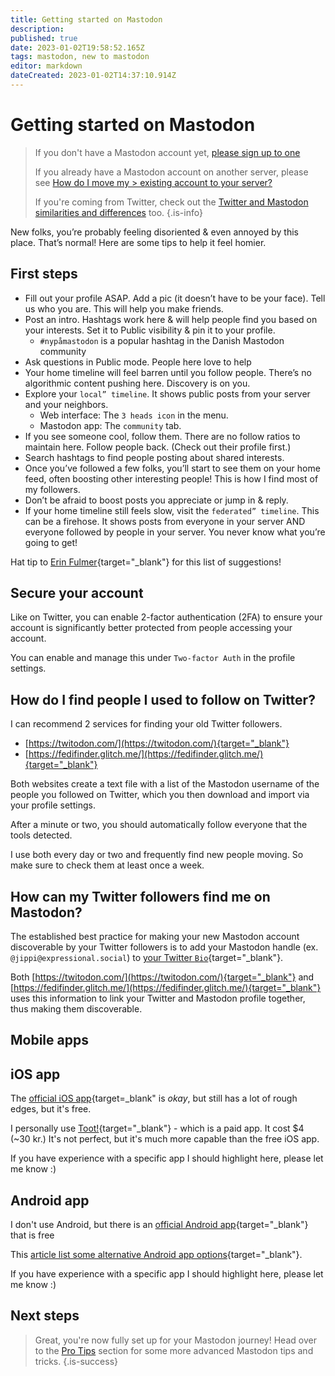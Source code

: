 ```yaml
---
title: Getting started on Mastodon
description: 
published: true
date: 2023-01-02T19:58:52.165Z
tags: mastodon, new to mastodon
editor: markdown
dateCreated: 2023-01-02T14:37:10.914Z
---
```


# Getting started on Mastodon

> If you don't have a Mastodon account yet, [please sign up to one](../dk/servers.md)
>
> If you already have a Mastodon account on another server, please see [How do I move my > existing account to your server?](/en/guide/move-to-another-mastodon-server)
>
> If you're coming from Twitter, check out the [Twitter and Mastodon similarities and differences](/en/learn/twitter-and-mastodon) too.
{.is-info}

New folks, you’re probably feeling disoriented & even annoyed by this place. That’s normal! Here are some tips to help it feel homier.

## First steps

- Fill out your profile ASAP. Add a pic (it doesn’t have to be your face). Tell us who you are. This will help you make friends.
- Post an intro. Hashtags work here & will help people find you based on your interests. Set it to Public visibility & pin it to your profile.
  - `#nypåmastodon` is a popular hashtag in the Danish Mastodon community
- Ask questions in Public mode. People here love to help
- Your home timeline will feel barren until you follow people. There’s no algorithmic content pushing here. Discovery is on you.
- Explore your `local” timeline`. It shows public posts from your server and your neighbors.
  - Web interface: The `3 heads icon` in the menu.
  - Mastodon app: The `community` tab.
- If you see someone cool, follow them. There are no follow ratios to maintain here. Follow people back. (Check out their profile first.)
- Search hashtags to find people posting about shared interests.
- Once you’ve followed a few folks, you’ll start to see them on your home feed, often boosting other interesting people! This is how I find most of my followers.
- Don’t be afraid to boost posts you appreciate or jump in & reply.
- If your home timeline still feels slow, visit the `federated” timeline`. This can be a firehose. It shows posts from everyone in your server AND everyone followed by people in your server. You never know what you’re going to get!

Hat tip to [Erin Fulmer](https://wandering.shop/@erinfulmer/109371623284876117){target="_blank"} for this list of suggestions!

## Secure your account

Like on Twitter, you can enable 2-factor authentication (2FA) to ensure your account is significantly better protected from people accessing your account.

You can enable and manage this under `Two-factor Auth` in the profile settings.

## How do I find people I used to follow on Twitter?

I can recommend 2 services for finding your old Twitter followers.

- [https://twitodon.com/](https://twitodon.com/){target="_blank"}
- [https://fedifinder.glitch.me/](https://fedifinder.glitch.me/){target="_blank"}

Both websites create a text file with a list of the Mastodon username of the people you followed on Twitter, which you then download and import via your profile settings.

After a minute or two, you should automatically follow everyone that the tools detected.

I use both every day or two and frequently find new people moving. So make sure to check them at least once a week.

## How can my Twitter followers find me on Mastodon?

The established best practice for making your new Mastodon account discoverable by your Twitter followers is to add your Mastodon handle (ex. `@jippi@expressional.social`) to [your Twitter `Bio`](https://twitter.com/settings/profile){target="_blank"}.

Both [https://twitodon.com/](https://twitodon.com/){target="_blank"} and [https://fedifinder.glitch.me/](https://fedifinder.glitch.me/){target="_blank"} uses this information to link your Twitter and Mastodon profile together, thus making them discoverable.

## Mobile apps

## iOS app

The [official iOS app](https://app.joinmastodon.org/ios){target=_blank" is _okay_, but still has a lot of rough edges, but it's free.

I personally use [Toot!](https://apps.apple.com/us/app/toot/id1229021451){target="_blank"} - which is a paid app. It cost $4 (~30 kr.) It's not perfect, but it's much more capable than the free iOS app.

If you have experience with a specific app I should highlight here, please let me know :)

## Android app

I don't use Android, but there is an [official Android app](https://app.joinmastodon.org/android){target="_blank"} that is free

This [article list some alternative Android app options](https://www.androidauthority.com/best-mastodon-apps-android-1210889/){target="_blank"}.

If you have experience with a specific app I should highlight here, please let me know :)

## Next steps

> Great, you're now fully set up for your Mastodon journey! Head over to the [Pro Tips](/en/learn/mastodon-tips-and-tricks) section for some more advanced Mastodon tips and tricks.
{.is-success}